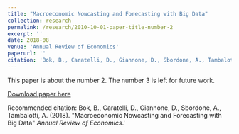```yaml
---
title: "Macroeconomic Nowcasting and Forecasting with Big Data"
collection: research
permalink: /research/2010-10-01-paper-title-number-2
excerpt: ''
date: 2018-08
venue: 'Annual Review of Economics'
paperurl: ''
citation: 'Bok, B., Caratelli, D., Giannone, D., Sbordone, A., Tambalotti, A. (2018). "Macroeconomic Nowcasting and Forecasting with Big Data" <i>Annual Review of Economics</i>.'
---
```

This paper is about the number 2. The number 3 is left for future work.

[Download paper here](https://www.annualreviews.org/doi/10.1146/annurev-economics-080217-053214)

Recommended citation: Bok, B., Caratelli, D., Giannone, D., Sbordone, A., Tambalotti, A. (2018). "Macroeconomic Nowcasting and Forecasting with Big Data" <i>Annual Review of Economics</i>.'